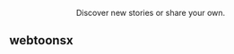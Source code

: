 
<p align="center">
	<a href="https://webtoonsx.com/">
		<picture>
			<source media="(prefers-color-scheme: dark)" srcset="https://github.com/JcSilverX/webtoonsx/blob/main/webtoonsx/static/assets/images/logo/wx-logo-light.png">
			<source media="(prefers-color-scheme: light)" srcset="https://github.com/JcSilverX/webtoonsx/blob/main/webtoonsx/static/assets/images/logo/wx-logo-dark.png">  
		</picture>
	</a>
</p>

<p align="center">
	<picture>
		<source media="(prefers-color-scheme: dark)" srcset="https://github.com/JcSilverX/webtoonsx/blob/main/webtoonsx/static/assets/images/logo/webtoonsx-logo-light.png">
		<source media="(prefers-color-scheme: light)" srcset="https://github.com/JcSilverX/webtoonsx/blob/main/webtoonsx/static/assets/images/logo/webtoonsx-logo-dark.png">  
	</picture>
</p>

<p align="center">Discover new stories or share your own.</p>

## webtoonsx

